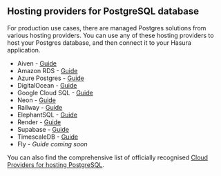 ## Hosting providers for PostgreSQL database

For production use cases, there are managed Postgres solutions from various hosting providers. You can use any of these hosting providers to host your Postgres database, and then connect it to your Hasura application.

- Aiven - [Guide](https://hasura.io/docs/latest/graphql/cloud/getting-started/cloud-databases/aiven/)
- Amazon RDS - [Guide](https://hasura.io/docs/latest/graphql/cloud/getting-started/cloud-databases/aws-postgres/)
- Azure Postgres - [Guide](https://hasura.io/docs/latest/graphql/cloud/getting-started/cloud-databases/azure/)
- DigitalOcean - [Guide](https://hasura.io/docs/latest/graphql/cloud/getting-started/cloud-databases/digital-ocean/)
- Google Cloud SQL - [Guide](https://hasura.io/docs/latest/graphql/cloud/getting-started/cloud-databases/gcp/)
- Neon - [Guide](https://hasura.io/docs/latest/databases/connect-db/cloud-databases/neon/)
- Railway - [Guide](https://hasura.io/docs/latest/databases/connect-db/cloud-databases/railway/)
- ElephantSQL - [Guide](https://hasura.io/docs/latest/databases/connect-db/cloud-databases/elephant/)
- Render - [Guide](https://hasura.io/docs/latest/databases/connect-db/cloud-databases/render/)
- Supabase - [Guide](https://hasura.io/docs/latest/databases/connect-db/cloud-databases/supabase/)
- TimescaleDB - [Guide](https://hasura.io/docs/latest/databases/connect-db/cloud-databases/timescale-cloud/)
- Fly - *Guide coming soon*

You can also find the comprehensive list of officially recognised [Cloud Providers for hosting PostgreSQL](https://www.postgresql.org/support/professional_hosting/).